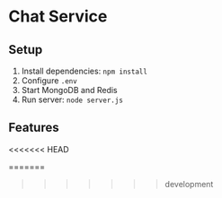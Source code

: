 # Chat Service

## Setup
1. Install dependencies: `npm install`
2. Configure `.env`
3. Start MongoDB and Redis
4. Run server: `node server.js`

## Features

[//]: # (- JWT Authentication)

[//]: # (- WebSocket Real-Time Chat)

[//]: # (- MongoDB for Message Storage)

[//]: # (- Redis for Caching)

<<<<<<< HEAD

=======
>>>>>>> development
